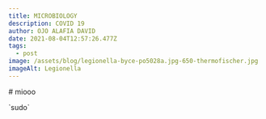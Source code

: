 ```yaml
---
title: MICROBIOLOGY
description: COVID 19
author: OJO ALAFIA DAVID
date: 2021-08-04T12:57:26.477Z
tags:
  - post
image: /assets/blog/legionella-byce-po5028a.jpg-650-thermofischer.jpg
imageAlt: Legionella
---
```

\# miooo

\`sudo\`